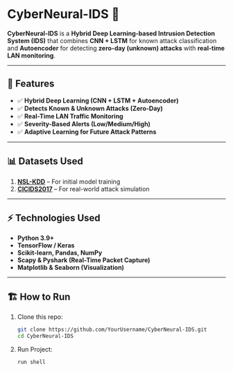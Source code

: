 # CyberNeural-IDS 🔐

**CyberNeural-IDS** is a **Hybrid Deep Learning-based Intrusion Detection System (IDS)** 
that combines **CNN + LSTM** for known attack classification 
and **Autoencoder** for detecting **zero-day (unknown) attacks** 
with **real-time LAN monitoring**.

---

## 🚀 Features
- ✅ **Hybrid Deep Learning (CNN + LSTM + Autoencoder)**
- ✅ **Detects Known & Unknown Attacks (Zero-Day)**
- ✅ **Real-Time LAN Traffic Monitoring**
- ✅ **Severity-Based Alerts (Low/Medium/High)**
- ✅ **Adaptive Learning for Future Attack Patterns**

---

## 📊 Datasets Used
1. **[NSL-KDD](https://www.kaggle.com/hassan06/nslkdd)** – For initial model training  
2. **[CICIDS2017](https://www.unb.ca/cic/datasets/ids-2017.html)** – For real-world attack simulation

---

## ⚡ Technologies Used
- **Python 3.9+**
- **TensorFlow / Keras**
- **Scikit-learn, Pandas, NumPy**
- **Scapy & Pyshark (Real-Time Packet Capture)**
- **Matplotlib & Seaborn (Visualization)**

---

## 🏗️ How to Run
1. Clone this repo:
   ```bash
   git clone https://github.com/YourUsername/CyberNeural-IDS.git
   cd CyberNeural-IDS

2. Run Project:
   ```bash
   run shell 
